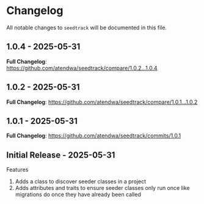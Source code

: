 # Changelog

All notable changes to `seedtrack` will be documented in this file.

## 1.0.4 - 2025-05-31

**Full Changelog**: https://github.com/atendwa/seedtrack/compare/1.0.2...1.0.4

## 1.0.2 - 2025-05-31

**Full Changelog**: https://github.com/atendwa/seedtrack/compare/1.0.1...1.0.2

## 1.0.1 - 2025-05-31

**Full Changelog**: https://github.com/atendwa/seedtrack/commits/1.0.1

## Initial Release - 2025-05-31

Features

1. Adds a class to discover seeder classes in a project
2. Adds attributes and traits to ensure seeder classes only run once like migrations do once they have already been called
